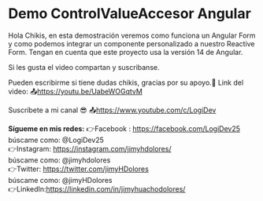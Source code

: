 # Demo ControlValueAccesor Angular

Hola Chikis, en esta demostración veremos como funciona un Angular Form y como podemos integrar un componente personalizado a nuestro Reactive Form.
Tengan en cuenta que este proyecto usa la versión 14 de Angular.

Si les gusta el video compartan y suscribanse.

Pueden escribirme si tiene dudas chikis, gracias por su apoyo.🤗
Link del video:
📤https://youtu.be/UabeWOGqtvM

Suscríbete a mi canal 😎
📤https://www.youtube.com/c/LogiDev

**Sígueme en mis redes:**
👉Facebook : https://facebook.com/LogiDev25  
búscame como: @LogiDev25  
👉Instagram: https://instagram.com/jimyhdolores/  
búscame como: @jimyhdolores  
👉Twitter: https://twitter.com/jimyHDolores  
búscame como: @jimyHDolores  
👉LinkedIn:https://linkedin.com/in/jimyhuachodolores/
